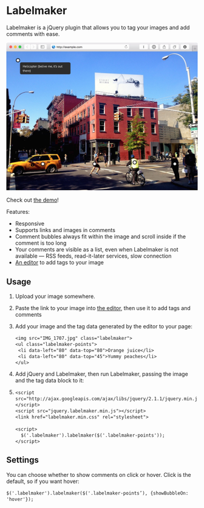 # Labelmaker
Labelmaker is a jQuery plugin that allows you to tag your images and add comments with ease.

[![labelmaker](demo/labelmaker.jpg)](http://arturi.github.io/labelmaker)

Check out [the demo](http://arturi.github.io/labelmaker)!

Features:
* Responsive
* Supports links and images in comments
* Comment bubbles always fit within the image and scroll inside if the comment is too long
* Your comments are visible as a list, even when Labelmaker is not available — RSS feeds, read-it-later services, slow connection
* [An editor](http://arturi.github.io/labelmaker/editor/) to add tags to your image

## Usage
1. Upload your image somewhere.
2. Paste the link to your image into [the editor](http://arturi.github.io/labelmaker/editor/), then use it to add tags and comments
3. Add your image and the tag data generated by the editor to your page:

    ```
   <img src="IMG_1707.jpg" class="labelmaker">
   <ul class="labelmaker-points">
     <li data-left="80" data-top="80">Orange juice</li>
     <li data-left="80" data-top="45">Yummy peaches</li>
   </ul>
   ```
4. Add jQuery and Labelmaker, then run Labelmaker, passing the image and the tag data block to it:
5. 
    ```
    <script src="http://ajax.googleapis.com/ajax/libs/jquery/2.1.1/jquery.min.js"></script>
    <script src="jquery.labelmaker.min.js"></script>
    <link href="labelmaker.min.css" rel="stylesheet">

    <script>
      $('.labelmaker').labelmaker($('.labelmaker-points'));
    </script>
    ```

## Settings
You can choose whether to show comments on click or hover. Click is the default, so if you want hover:
```
$('.labelmaker').labelmaker($('.labelmaker-points’), {showBubbleOn: 'hover'});
```
